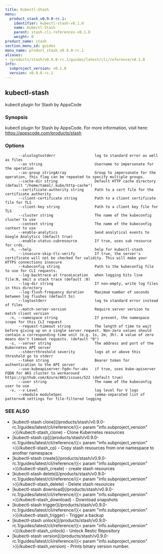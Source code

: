```yaml
---
title: Kubectl-Stash
menu:
  product_stash_v0.9.0-rc.1:
    identifier: kubectl-stash-v0.1.0
    name: Kubectl-Stash
    parent: stash-cli-references-v0.1.0
    weight: 0
product_name: stash
section_menu_id: guides
menu_name: product_stash_v0.9.0-rc.1
aliases:
- /products/stash/v0.9.0-rc.1/guides/latest/cli/reference/v0.1.0
info:
  subproject_version: v0.1.0
  version: v0.9.0-rc.1
---
```


## kubectl-stash

kubectl plugin for Stash by AppsCode

### Synopsis

kubectl plugin for Stash by AppsCode. For more information, visit here: https://appscode.com/products/stash

### Options

```
      --alsologtostderr                  log to standard error as well as files
      --as string                        Username to impersonate for the operation
      --as-group stringArray             Group to impersonate for the operation, this flag can be repeated to specify multiple groups.
      --cache-dir string                 Default HTTP cache directory (default "/home/tamal/.kube/http-cache")
      --certificate-authority string     Path to a cert file for the certificate authority
      --client-certificate string        Path to a client certificate file for TLS
      --client-key string                Path to a client key file for TLS
      --cluster string                   The name of the kubeconfig cluster to use
      --context string                   The name of the kubeconfig context to use
      --enable-analytics                 Send analytical events to Google Analytics (default true)
      --enable-status-subresource        If true, uses sub resource for crds.
  -h, --help                             help for kubectl-stash
      --insecure-skip-tls-verify         If true, the server's certificate will not be checked for validity. This will make your HTTPS connections insecure
      --kubeconfig string                Path to the kubeconfig file to use for CLI requests.
      --log-backtrace-at traceLocation   when logging hits line file:N, emit a stack trace (default :0)
      --log-dir string                   If non-empty, write log files in this directory
      --log-flush-frequency duration     Maximum number of seconds between log flushes (default 5s)
      --logtostderr                      log to standard error instead of files
      --match-server-version             Require server version to match client version
  -n, --namespace string                 If present, the namespace scope for this CLI request
      --request-timeout string           The length of time to wait before giving up on a single server request. Non-zero values should contain a corresponding time unit (e.g. 1s, 2m, 3h). A value of zero means don't timeout requests. (default "0")
  -s, --server string                    The address and port of the Kubernetes API server
      --stderrthreshold severity         logs at or above this threshold go to stderr
      --token string                     Bearer token for authentication to the API server
      --use-kubeapiserver-fqdn-for-aks   if true, uses kube-apiserver FQDN for AKS cluster to workaround https://github.com/Azure/AKS/issues/522 (default true)
      --user string                      The name of the kubeconfig user to use
  -v, --v Level                          log level for V logs
      --vmodule moduleSpec               comma-separated list of pattern=N settings for file-filtered logging
```

### SEE ALSO

* [kubectl-stash clone](/products/stash/v0.9.0-rc.1/guides/latest/cli/reference/{{< param "info.subproject_version" >}}/kubectl-stash_clone)	 - Clone Kubernetes resources
* [kubectl-stash cp](/products/stash/v0.9.0-rc.1/guides/latest/cli/reference/{{< param "info.subproject_version" >}}/kubectl-stash_cp)	 - Copy stash resources from one namespace to another namespace
* [kubectl-stash create](/products/stash/v0.9.0-rc.1/guides/latest/cli/reference/{{< param "info.subproject_version" >}}/kubectl-stash_create)	 - create stash resources
* [kubectl-stash delete](/products/stash/v0.9.0-rc.1/guides/latest/cli/reference/{{< param "info.subproject_version" >}}/kubectl-stash_delete)	 - Delete stash resources
* [kubectl-stash download](/products/stash/v0.9.0-rc.1/guides/latest/cli/reference/{{< param "info.subproject_version" >}}/kubectl-stash_download)	 - Download snapshots
* [kubectl-stash trigger](/products/stash/v0.9.0-rc.1/guides/latest/cli/reference/{{< param "info.subproject_version" >}}/kubectl-stash_trigger)	 - Trigger a backup
* [kubectl-stash unlock](/products/stash/v0.9.0-rc.1/guides/latest/cli/reference/{{< param "info.subproject_version" >}}/kubectl-stash_unlock)	 - Unlock Restic Repository
* [kubectl-stash version](/products/stash/v0.9.0-rc.1/guides/latest/cli/reference/{{< param "info.subproject_version" >}}/kubectl-stash_version)	 - Prints binary version number.

